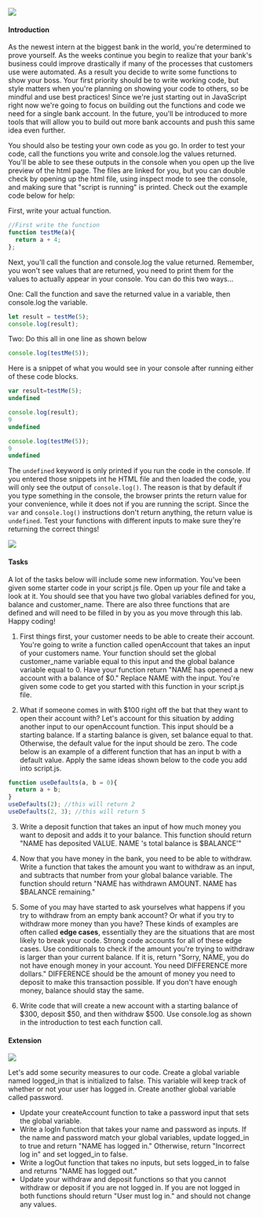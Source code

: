 ![](https://media.gettyimages.com/photos/mature-woman-inserting-credit-card-into-local-french-cash-machine-picture-id723498437)
#### Introduction
As the newest intern at the biggest bank in the world, you're determined to prove yourself. As the weeks continue you begin to realize that your bank's business could improve drastically if many of the processes that customers use were automated. As a result you decide to write some functions to show your boss. Your first priority should be to write working code, but style matters when you're planning on showing your code to others, so be mindful and use best practices! Since we're just starting out in JavaScript right now we're going to focus on building out the functions and code we need for a single bank account. In the future, you'll be introduced to more tools that will allow you to build out more bank accounts and push this same idea even further.

You should also be testing your own code as you go. In order to test your code, call the functions you write and console.log the values returned. You'll be able to see these outputs in the console when you open up the live preview of the html page. The files are linked for you, but you can double check by opening up the html file, using inspect mode to see the console, and making sure that "script is running" is printed. Check out the example code below for help:

First, write your actual function.
```javascript
//First write the function
function testMe(a){
  return a + 4;
};
```

Next, you'll call the function and console.log the value returned. Remember, you won't see values that are returned, you need to print them for the values to actually appear in your console. You can do this two ways...

One: Call the function and save the returned value in a variable, then console.log the variable.
```javascript
let result = testMe(5);
console.log(result);
```
Two: Do this all in one line as shown below
```javascript
console.log(testMe(5));
```
Here is a snippet of what you would see in your console after running either of these code blocks.

```javascript
var result=testMe(5);
undefined

console.log(result);
9
undefined

console.log(testMe(5));
9
undefined
```

The `undefined` keyword is only printed if you run the code in the console. If you entered those snippets int he HTML file and then loaded the code, you will only see the output of `console.log()`.
The reason is that by default if you type something in the console, the browser prints the return value for your convenience, while it does not if you are running the script. Since the `var` and `console.log()` instructions don't return anything, the return value is `undefined`.
Test your functions with different inputs to make sure they're returning the correct things!

![](https://media.gettyimages.com/photos/closeup-of-benjamin-franklins-portrait-on-the-one-hundred-dollar-bill-picture-id636176028)
#### Tasks
A lot of the tasks below will include some new information. You've been given some starter code in your script.js file. Open up your file and take a look at it. You should see that you have two global variables defined for you, balance and customer_name. There are also three functions that are defined and will need to be filled in by you as you move through this lab. Happy coding!

1. First things first, your customer needs to be able to create their account. You're going to write a function called openAccount that takes an input of your customers name. Your function should set the global customer_name variable equal to this input and the global balance variable equal to 0. Have your function return "NAME has opened a new account with a balance of $0." Replace NAME with the input. You're given some code to get you started with this function in your script.js file.

2. What if someone comes in with $100 right off the bat that they want to open their account with? Let's account for this situation by adding another input to our openAccount function. This input should be a starting balance. If a starting balance is given, set balance equal to that. Otherwise, the default value for the input should be zero. The code below is an example of a different function that has an input b with a default value. Apply the same ideas shown below to the code you add into script.js.
```javascript
function useDefaults(a, b = 0){
  return a + b;
}
useDefaults(2); //this will return 2
useDefaults(2, 3); //this will return 5
```
3. Write a deposit function that takes an input of how much money you want to deposit and adds it to your balance. This function should return "NAME has deposited VALUE. NAME 's total balance is $BALANCE'"

4. Now that you have money in the bank, you need to be able to withdraw. Write a function that takes the amount you want to withdraw as an input, and subtracts that number from your global balance variable. The function should return "NAME has withdrawn AMOUNT. NAME has $BALANCE remaining."

5. Some of you may have started to ask yourselves what happens if you try to withdraw from an empty bank account? Or what if you try to withdraw more money than you have? These kinds of examples are often called **edge cases**, essentially they are the situations that are most likely to break your code. Strong code accounts for all of these edge cases. Use conditionals to check if the amount you're trying to withdraw is larger than your current balance. If it is, return "Sorry, NAME, you do not have enough money in your account. You need DIFFERENCE more dollars." DIFFERENCE should be the amount of money you need to deposit to make this transaction possible. If you don't have enough money, balance should stay the same.

6. Write code that will create a new account with a starting balance of $300, deposit $50, and then withdraw $500. Use console.log as shown in the introduction to test each function call.

#### Extension
![](https://media.gettyimages.com/photos/vault-door-picture-iddv631022b)

Let's add some security measures to our code. Create a global variable named logged_in that is initialized to false. This variable will keep track of whether or not your user has logged in. Create another global variable called password.
* Update your createAccount function to take a password input that sets the global variable.
* Write a logIn function that takes your name and password as inputs. If the name and password match your global variables, update logged_in to true and return "NAME has logged in." Otherwise, return "Incorrect log in" and set logged_in to false.
* Write a logOut function that takes no inputs, but sets logged_in to false and returns "NAME has logged out."
* Update your withdraw and deposit functions so that you cannot withdraw or deposit if you are not logged in. If you are not logged in both functions should return "User must log in." and should not change any values.
